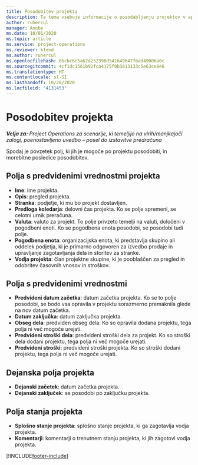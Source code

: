 ```yaml
---
title: Posodobitev projekta
description: Ta tema vsebuje informacije o posodabljanju projektov v aplikacij Project Operations.
author: ruhercul
manager: Annbe
ms.date: 10/01/2020
ms.topic: article
ms.service: project-operations
ms.reviewer: kfend
ms.author: ruhercul
ms.openlocfilehash: 8bcbc6c5a62d252398d541649647fbad49006a0c
ms.sourcegitcommit: 4cf1dc1561b92fca4175f0b3813133c5e63ce8e6
ms.translationtype: HT
ms.contentlocale: sl-SI
ms.lasthandoff: 10/28/2020
ms.locfileid: "4131453"
---
```

# <a name="update-a-project"></a>Posodobitev projekta

_**Velja za:** Project Operations za scenarije, ki temeljijo na virih/manjkajoči zalogi, poenostavljeno uvedbo – posel do izstavitve predračuna_

Spodaj je povzetek polj, ki jih je mogoče po projektu posodobiti, in morebitne posledice posodobitev.

## <a name="project-detail-fields"></a>Polja s predvidenimi vrednostmi projekta

- **Ime**: ime projekta.
- **Opis**: pregled projekta.
- **Stranka**: podjetje, ki mu bo projekt dostavljen.
- **Predloga koledarja**: delovni čas projekta. Ko se polje spremeni, se celotni urnik preračuna.
- **Valuta**: valuto za projekt. To polje privzeto temelji na valuti, določeni v pogodbeni enoti. Ko se pogodbena enota posodobi, se posodobi tudi polje.
- **Pogodbena enota**: organizacijska enota, ki predstavlja skupino ali oddelek podjetja, ki je primarno odgovoren za izvedbo prodaje in upravljanje zagotavljanja dela in storitev za stranke. 
- **Vodja projekta**: član projektne skupine, ki je pooblaščen za pregled in odobritev časovnih vnosov in stroškov.

## <a name="estimate-fields"></a>Polja s predvidenimi vrednostmi

- **Predvideni datum začetka**: datum začetka projekta. Ko se to polje posodobi, se bodo vsa opravila v projektu sorazmerno premaknila glede na nov datum začetka.
- **Datum zaključka**: datum zaključka projekta.
- **Obseg dela**: predviden obseg dela. Ko so opravila dodana projektu, tega polja ni več mogoče urejati.
- **Predvideni stroški dela**: predvideni stroški dela za projekt. Ko so stroški dela dodani projektu, tega polja ni več mogoče urejati.
- **Predvideni stroški**: predvideni stroški projekta. Ko so stroški dodani projektu, tega polja ni več mogoče urejati.

## <a name="project-actual-fields"></a>Dejanska polja projekta
- **Dejanski začetek**: datum začetka projekta.
- **Dejanski zaključek**: se posodobi po zaključku projekta.

## <a name="project-status-fields"></a>Polja stanja projekta

- **Splošno stanje projekta**: splošno stanje projekta, ki ga zagotavlja vodja projekta.
- **Komentarji**: komentarji o trenutnem stanju projekta, ki jih zagotovi vodja projekta.



[!INCLUDE[footer-include](../includes/footer-banner.md)]